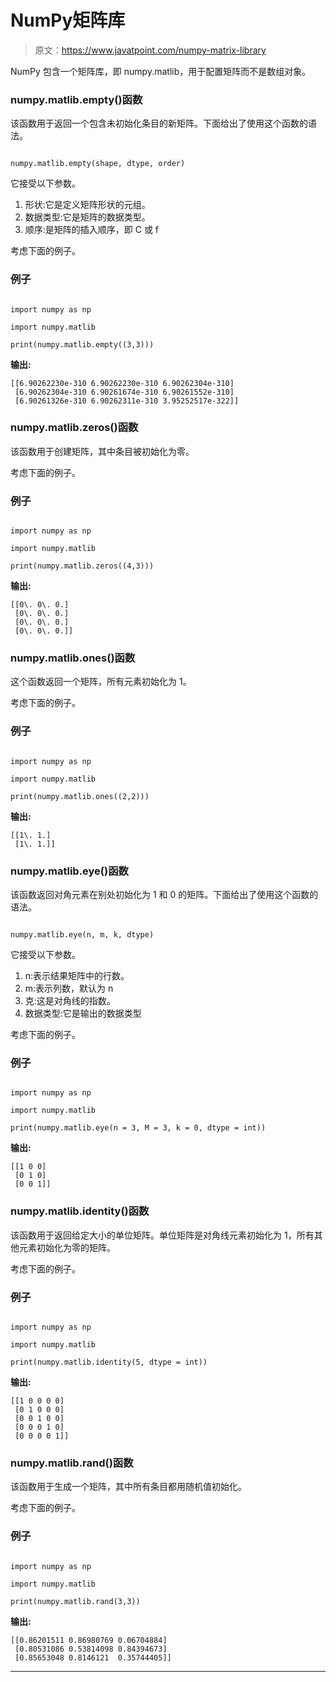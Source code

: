 # NumPy矩阵库

> 原文：<https://www.javatpoint.com/numpy-matrix-library>

NumPy 包含一个矩阵库，即 numpy.matlib，用于配置矩阵而不是数组对象。

### numpy.matlib.empty()函数

该函数用于返回一个包含未初始化条目的新矩阵。下面给出了使用这个函数的语法。

```

numpy.matlib.empty(shape, dtype, order)

```

它接受以下参数。

1.  形状:它是定义矩阵形状的元组。
2.  数据类型:它是矩阵的数据类型。
3.  顺序:是矩阵的插入顺序，即 C 或 f

考虑下面的例子。

### 例子

```

import numpy as np

import numpy.matlib

print(numpy.matlib.empty((3,3)))

```

**输出:**

```
[[6.90262230e-310 6.90262230e-310 6.90262304e-310]
 [6.90262304e-310 6.90261674e-310 6.90261552e-310]
 [6.90261326e-310 6.90262311e-310 3.95252517e-322]]

```

### numpy.matlib.zeros()函数

该函数用于创建矩阵，其中条目被初始化为零。

考虑下面的例子。

### 例子

```

import numpy as np

import numpy.matlib

print(numpy.matlib.zeros((4,3)))

```

**输出:**

```
[[0\. 0\. 0.]
 [0\. 0\. 0.]
 [0\. 0\. 0.]
 [0\. 0\. 0.]]

```

### numpy.matlib.ones()函数

这个函数返回一个矩阵，所有元素初始化为 1。

考虑下面的例子。

### 例子

```

import numpy as np

import numpy.matlib

print(numpy.matlib.ones((2,2)))

```

**输出:**

```
[[1\. 1.]
 [1\. 1.]]

```

### numpy.matlib.eye()函数

该函数返回对角元素在别处初始化为 1 和 0 的矩阵。下面给出了使用这个函数的语法。

```

numpy.matlib.eye(n, m, k, dtype) 

```

它接受以下参数。

1.  n:表示结果矩阵中的行数。
2.  m:表示列数，默认为 n
3.  克:这是对角线的指数。
4.  数据类型:它是输出的数据类型

考虑下面的例子。

### 例子

```

import numpy as np

import numpy.matlib

print(numpy.matlib.eye(n = 3, M = 3, k = 0, dtype = int))

```

**输出:**

```
[[1 0 0]
 [0 1 0]
 [0 0 1]]

```

### numpy.matlib.identity()函数

该函数用于返回给定大小的单位矩阵。单位矩阵是对角线元素初始化为 1，所有其他元素初始化为零的矩阵。

考虑下面的例子。

### 例子

```

import numpy as np

import numpy.matlib

print(numpy.matlib.identity(5, dtype = int))

```

**输出:**

```
[[1 0 0 0 0]
 [0 1 0 0 0]
 [0 0 1 0 0]
 [0 0 0 1 0]
 [0 0 0 0 1]]

```

### numpy.matlib.rand()函数

该函数用于生成一个矩阵，其中所有条目都用随机值初始化。

考虑下面的例子。

### 例子

```

import numpy as np

import numpy.matlib

print(numpy.matlib.rand(3,3))

```

**输出:**

```
[[0.86201511 0.86980769 0.06704884]
 [0.80531086 0.53814098 0.84394673]
 [0.85653048 0.8146121  0.35744405]]

```

* * *